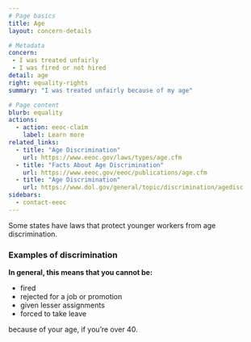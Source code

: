 ```yaml
---
# Page basics
title: Age
layout: concern-details

# Metadata
concern:
 - I was treated unfairly
 - I was fired or not hired
detail: age
right: equality-rights
summary: "I was treated unfairly because of my age"

# Page content
blurb: equality
actions:
  - action: eeoc-claim
    label: Learn more
related_links:
  - title: "Age Discrimination"
    url: https://www.eeoc.gov/laws/types/age.cfm
  - title: "Facts About Age Discrimination"
    url: https://www.eeoc.gov/eeoc/publications/age.cfm
  - title: "Age Discrimination"
    url: https://www.dol.gov/general/topic/discrimination/agedisc
sidebars:
  - contact-eeoc
---
```


Some states have laws that protect younger workers from age discrimination.

### Examples of discrimination

**In general, this means that you cannot be:**

- fired
- rejected for a job or promotion
- given lesser assignments
- forced to take leave

because of your age, if you’re over 40.
